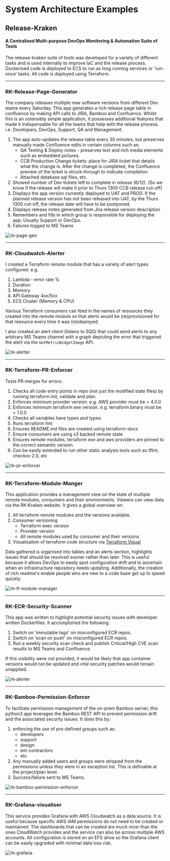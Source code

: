 # System Architecture Examples

## Release-Kraken
#### A Centralised Multi-purpose DevOps Monitoring & Automation Suite of Tools

The release-kraken suite of tools was developed for a variety of different tasks and is used internally to improve IaC and the release process. Dockerised code is deployed to ECS to run as long running services or 'run-once' tasks. All code is deployed using Terraform.


---
### RK-Release-Page-Generator

The company releases multiple new software versions from different Dev teams every Saturday. This app generates a rich release page table in confluence by making API calls to JIRA, Bamboo and Confluence. Whilst this is an ostensibly simple application, it possesses additional features that made it indispensable for all the teams that help with the release process. i.e. Developers, DevOps, Support, QA and Management.

1. The app auto-updates the release table every 30 minutes, but preserves manually made Confluence edits in certain columns such as:
    * QA Testing & Deploy notes - preserves text and rich media elements such as embedded pictures.
    * CCB Production Change tickets: place for JIRA ticket that details what the change is. After the change is completed, the Confluence preview of the ticket is struck-through to indicate completion.
    * Attached database sql files, etc.
2. Showed number of Dev tickets left to complete in release (6/12). (So we know if the release will make it prior to Thurs 1300 CCB release cut-off)
3. Displays the app version currently deployed to UAT and PROD. If the planned release version has not been released into UAT, by the Thurs 1300 cut-off, the release date will have to be postponed.
4. Displays release notes generated from Jira release version description
5. Remembers and fills in which group is responsible for deploying the app. Usually Support or DevOps.
6. Failures logged to MS Teams


![rk-page-gen](./docs/release_page_generator.drawio.png)

---
### RK-Cloudwatch-Alerter

I created a Terraform remote module that has a variety of alert types configured. e.g.

1. Lambda - error rate %
2. Duration
3. Memory
4. API Gateway 4xx/5xx
5. ECS Cluster (Memory & CPU)

Various Terraform consumers can feed in the names of resources they created into the remote module so that alerts would be (re)provisioned for that resource every time it was (re)deployed.

I also created an alert client (listens to SQS) that could send alerts to any arbitrary MS Teams channel with a graph depicting the error that triggered the alert via the `GetMetricWidgetImage` API.

![rk-alerter](./docs/rk_sqs_alerter.drawio.png)

---
### RK-Terraform-PR-Enforcer

Tests PR merges for errors:
1. Checks all code entry points in repo (not just the modified state files) by running terraform init, validate and plan.
2. Enforces minimum provider version. e.g. AWS provider must be > 4.0.0
3. Enforces minimum terraform exe version. e.g. terraform binary must be > 1.0.0
4. Checks all variables have types and types.
5. Runs terraform fmt
6. Ensures README.md files are created using terraform-docs
7. Ensure consumers are using s3 backed remote state
8. Ensures remote modules, terraform exe and aws providers are pinned to the correct semantic version.
9. Can be easily extended to run other static analysis tools such as tflint, checkov 2.0, etc



![rk-pr-enforcer](./docs/rk_terraform_pr_enforcer.drawio.png)

---
### RK-Terraform-Module-Manger

This application provides a management view on the state of multiple remote modules, consumers and their environments. Viewers can view data via the RK-Kraken website. It gives a global overview on:

1. All terraform remote modules and the versions available.
2. Consumer versioning
    * Terraform exec version
    * Provider version
    * All remote modules used by consumer and their versions
3. Visualisation of terraform code structure via [Terraform Visual](https://github.com/hieven/terraform-visual)


Data gathered is organised into tables and an alerts section, highlights issues that should be resolved sooner rather than later. This is useful because it allows DevOps to easily spot configuration drift and to ascertain when an infrastructure repository needs updating. Additionally, the creation of rich readme's enable people who are new to a code base get up to speed quickly.

![rk-tf-module-manager](./docs/rk-terraform-module-manager.drawio.png)

---
### RK-ECR-Security-Scanner

This app was written to highlight potential security issues with developer written Dockerfiles. It accomplished the following:

1. Switch on 'immutable tags' on misconfigured ECR repos.
2. Switch on 'scan on push' on misconfigured ECR repos.
3. Run a weekly security scan check and publish Critical/High CVE scan results to MS Teams and Confluence.

If this visibility were not provided, it would be likely that app container versions would not be updated and vital security patches would remain unapplied.

![rk-alerter](./docs/rk_ecr_scanner.drawio.png)

---
### RK-Bamboo-Permission-Enforcer

To facilitate permission management of the on-prem Bamboo server, this python3 app leverages the Bamboo REST API to prevent permission drift and the associated security issues. It does this by:
1. enforcing the use of pre-defined groups such as:
    * developers
    * support
    * design
    * ext-contractors
    * etc
2. Any manually added users and groups were stripped from the permissions unless they were in an exception list. This is definable at the project/plan level.
3. Success/failure sent to MS Teams.


![rk-bamboo-permission-enforcer](./docs/rk_bamboo_perm_enforcer.drawio.png)

---
### RK-Grafana-visualiser

This service provides Grafana with AWS Cloudwatch as a data source. It is useful because specific AWS IAM permissions do not need to be created or maintained. The dashboards that can be created are much nicer than the ones CloudWatch provides and the service can also be across multiple AWS accounts. All configuration is stored on an EFS drive so the Grafana client can be easily upgraded with minimal data loss risk.

![rk-grafana](./docs/rk_grafana.drawio.png)



